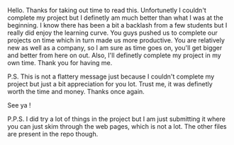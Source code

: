 Hello. Thanks for taking out time to read this. Unfortunetly I couldn't complete my project but I definetly am much better than what I was at the beginning.
I know there has been a bit a backlash from a few students but I really did enjoy the learning curve. You guys pushed us to complete our projects on time which in turn made us more
productive. 
You are relatively new as well as a company, so I am sure as time goes on, you'll get bigger and better from here on out. Also, I'll definetly complete my project in my own time.
Thank you for having me.

P.S. This is not a flattery message just because I couldn't complete my project but just a bit appreciation for you lot. Trust me, it was definetly worth the time and money. 
Thanks once again. 

See ya !

P.P.S. I did try a lot of things in the project but I am just submitting it where you can just skim through the web pages, which is not a lot. The other files are present in the repo though.
